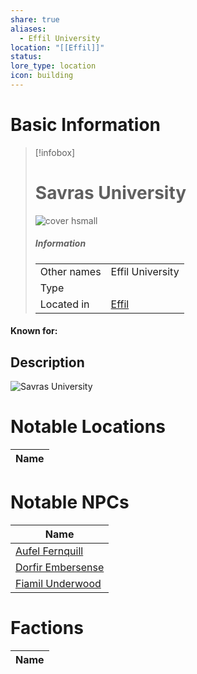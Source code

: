 ```yaml
---
share: true
aliases:
  - Effil University
location: "[[Effil]]"
status: 
lore_type: location
icon: building
---
```

# Basic Information
> [!infobox]
> # Savras University
> ![cover hsmall](insertimage.png)
> ##### Information
> |   |  |
> | ---- | ---- |
> | Other names | Effil University|
> | Type | 
> | Located in | [Effil](../Settlements/Effil.md)|
#### Known for:
## Description
![Savras University](https://jamesrpgart.com/wp-content/uploads/2025/01/Magic-Classroom-Night.gif)
# Notable Locations
| Name |
| ---- |

# Notable NPCs
| Name                                             |
| ------------------------------------------------ |
| [Aufel Fernquill](../../../Aufel%20Fernquill.md)     |
| [Dorfir Embersense](../../../Dorfir%20Embersense.md) |
| [Fiamil Underwood](../../../Fiamil%20Underwood.md)   |

# Factions
| Name |
| ---- |
